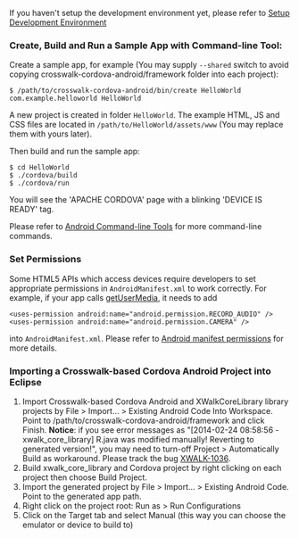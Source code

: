 If you haven't setup the development environment yet, please refer to [Setup Development Environment](Setup-Development-Environment-Of-Crosswalk-Cordova-Android)

### Create, Build and Run a Sample App with Command-line Tool:
Create a sample app, for example (You may supply `--shared` switch to avoid copying crosswalk-cordova-android/framework folder into each project):

    $ /path/to/crosswalk-cordova-android/bin/create HelloWorld com.example.helloworld HelloWorld

A new project is created in folder `HelloWorld`. The example HTML, JS and CSS files are located in `/path/to/HelloWorld/assets/www` (You may replace them with yours later).

Then build and run the sample app:

    $ cd HelloWorld
    $ ./cordova/build
    $ ./cordova/run

You will see the 'APACHE CORDOVA' page with a blinking 'DEVICE IS READY' tag.

Please refer to [Android Command-line Tools](http://cordova.apache.org/docs/en/3.3.0/guide_platforms_android_tools.md.html#Android%20Command-line%20Tools) for more command-line commands.

### Set Permissions
Some HTML5 APIs which access devices require developers to set appropriate permissions in `AndroidManifest.xml` to work correctly. For example, if your app calls [getUserMedia](http://dev.w3.org/2011/webrtc/editor/archives/20131225/getusermedia.html), it needs to add 

    <uses-permission android:name="android.permission.RECORD_AUDIO" />
    <uses-permission android:name="android.permission.CAMERA" />

into `AndroidManifest.xml`. Please refer to [Android manifest permissions](http://developer.android.com/reference/android/Manifest.permission.html) for more details.

### Importing a Crosswalk-based Cordova Android Project into Eclipse

1. Import Crosswalk-based Cordova Android and XWalkCoreLibrary library projects by File > Import... > Existing Android Code Into Workspace. Point to /path/to/crosswalk-cordova-android/framework and click Finish. **Notice**: if you see error messages as "[2014-02-24 08:58:56 - xwalk_core_library] R.java was modified manually! Reverting to generated version!", you may need to turn-off Project > Automatically Build as workaround. Please track the bug [XWALK-1036](https://crosswalk-project.org/jira/browse/XWALK-1036).
2. Build xwalk_core_library and Cordova project by right clicking on each project then choose Build Project.
3. Import the generated project by File > Import... > Existing Android Code. Point to the generated app path.
4. Right click on the project root: Run as > Run Configurations
5. Click on the Target tab and select Manual (this way you can choose the emulator or device to build to)